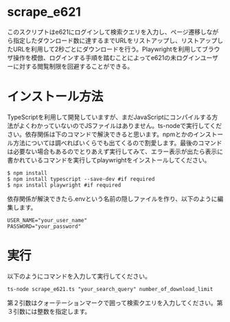 # scrape_e621

このスクリプトはe621にログインして検索クエリを入力し、ページ遷移しながら指定したダウンロード数に達するまでURLをリストアップし、リストアップしたURLを利用して2秒ごとにダウンロードを行う。Playwrightを利用してブラウザ操作を模倣、ログインする手順を踏むことによってe621の未ログインユーザーに対する閲覧制限を回避することができる。

# インストール方法

TypeScriptを利用して開発していますが、まだJavaScriptにコンパイルする方法がよくわかっていないのでJSファイルはありません。ts-nodeで実行してください。依存関係は下のコマンドで解決できると思います。npmとかのインストール方法については調べればいくらでも出てくるので割愛します。最後のコマンドは必要ない場合もあるのでとりあえず実行してみて、エラー表示が出たら表示に書かれているコマンドを実行してplaywrightをインストールしてください。

```
$ npm install
$ npm install typescript --save-dev #if required
$ npx install playwright #if required
```

依存関係が解決できたら.envという名前の隠しファイルを作り、以下のように編集します。

```
USER_NAME="your_user_name"
PASSWORD="your_password"
```

# 実行

以下のようにコマンドを入力して実行してください。
```
ts-node scrape_e621.ts "your_search_query" number_of_download_limit
```
第２引数はクォーテーションマークで囲って検索クエリを入力してください。第３引数には整数を指定します。

